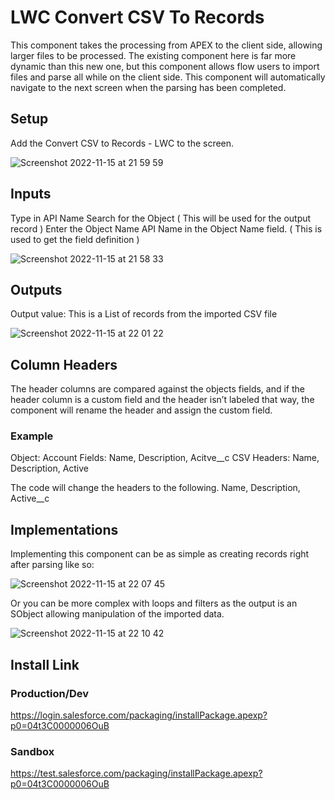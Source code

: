 # LWC Convert CSV To Records

This component takes the processing from APEX to the client side, allowing larger files to be processed. The existing component here is far more dynamic than this new one, but this component allows flow users to import files and parse all while on the client side. This component will automatically navigate to the next screen when the parsing has been completed.

## Setup
Add the Convert CSV to Records - LWC to the screen.

![Screenshot 2022-11-15 at 21 59 59](https://user-images.githubusercontent.com/22582720/202085645-2fbd50b5-1c83-4254-a74e-590283281f1d.png)


## Inputs
Type in API Name
Search for the Object ( This will be used for the output record )
Enter the Object Name API Name in the Object Name field. ( This is used to get the field definition )

![Screenshot 2022-11-15 at 21 58 33](https://user-images.githubusercontent.com/22582720/202085661-8ce1aada-ad63-4a6f-b70b-ba79421470e7.png)


## Outputs
Output value: This is a List of records from the imported CSV file 

![Screenshot 2022-11-15 at 22 01 22](https://user-images.githubusercontent.com/22582720/202085676-fd88fb8c-44b6-448a-b840-319853d4ca8c.png)


## Column Headers
The header columns are compared against the objects fields, and if the header column is a custom field and the header isn’t labeled that way, the component will rename the header and assign the custom field.

### Example
Object: Account
Fields: Name, Description, Acitve__c
CSV Headers: Name, Description, Active

The code will change the headers to the following.
Name, Description, Active__c

## Implementations
Implementing this component can be as simple as creating records right after parsing like so:

![Screenshot 2022-11-15 at 22 07 45](https://user-images.githubusercontent.com/22582720/202085694-03072343-2d7a-4673-88c1-0e809a33a1e7.png)


Or you can be more complex with loops and filters as the output is an SObject allowing manipulation of the imported data.

![Screenshot 2022-11-15 at 22 10 42](https://user-images.githubusercontent.com/22582720/202085716-842bc6be-76d2-42c5-82d7-6caea9983595.png)


## Install Link
### Production/Dev
https://login.salesforce.com/packaging/installPackage.apexp?p0=04t3C0000006OuB
### Sandbox
https://test.salesforce.com/packaging/installPackage.apexp?p0=04t3C0000006OuB



